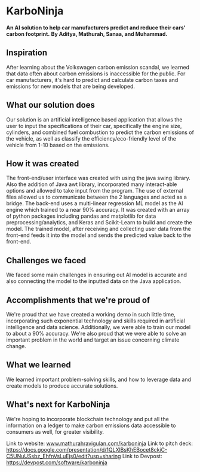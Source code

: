 # KarboNinja
**An AI solution to help car manufacturers predict and reduce their cars' carbon footprint.**
**By Aditya, Mathurah, Sanaa, and Muhammad.**

## Inspiration
After learning about the Volkswagen carbon emission scandal, we learned that data often about carbon emissions is inaccessible for the public. For car manufacturers, it's hard to predict and calculate carbon taxes and emissions for new models that are being developed.

## What our solution does
Our solution is an artificial intelligence based application that allows the user to input the specifications of their car, specifically the engine size, cylinders, and combined fuel combustion to predict the carbon emissions of the vehicle, as well as classify the efficiency/eco-friendly level of the vehicle from 1-10 based on the emissions. 

## How it was created
The front-end/user interface was created with using the java swing library. Also the addition of Java awt library, incorporated many interact-able options and allowed to take input from the program. The use of external files allowed us to communicate between the 2 languages and acted as a bridge. The back-end uses a multi-linear regression ML model as the AI engine which trained to a near 90% accuracy. It was created with an array of python packages including pandas and matplotlib for data preprocessing/analytics, and Keras and Scikit-Learn to build and create the model. The trained model, after receiving and collecting user data from the front-end feeds it into the model and sends the predicted value back to the front-end. 

## Challenges we faced
We faced some main challenges in ensuring out AI model is accurate and also connecting the model to the inputted data on the Java application.

## Accomplishments that we're proud of
We're proud that we have created a working demo in such little time, incorporating such exponential technology and skills required in artificial intelligence and data science. Additionally, we were able to train our model to about a 90% accuracy. We're also proud that we were able to solve an important problem in the world and target an issue concerning climate change. 

## What we learned
We learned important problem-solving skills, and how to leverage data and create models to produce accurate solutions.

## What's next for KarboNinja
We're hoping to incorporate blockchain technology and put all the information on a ledger to make carbon emissions data accessible to consumers as well, for greater visibility. 

Link to website: www.mathurahravigulan.com/karboninja
Link to pitch deck: https://docs.google.com/presentation/d/1QLXlBsKhEBocet8ckiC-C5UNuUSsbz_EhfnVsLuEjs0/edit?usp=sharing
Link to Devpost: https://devpost.com/software/karboninja
